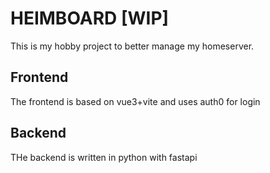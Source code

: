 # HEIMBOARD [WIP]
This is my hobby project to better manage my homeserver.

## Frontend
The frontend is based on vue3+vite and uses auth0 for login

## Backend
THe backend is written in python with fastapi
